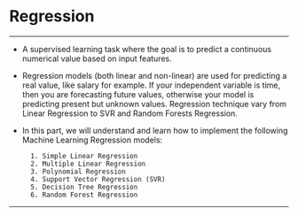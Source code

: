 # Regression
<hr>

* A supervised learning task where the goal is to predict a continuous numerical value based on input features.

* Regression models (both linear and non-linear) are used for predicting a real value, like salary for example. If your independent variable is time, then you are forecasting future values, otherwise your model is predicting present but unknown values. Regression technique vary from Linear Regression to SVR and Random Forests Regression.

* In this part, we will understand and learn how to implement the following Machine Learning Regression models:
        
        1. Simple Linear Regression
        2. Multiple Linear Regression
        3. Polynomial Regression
        4. Support Vector Regression (SVR)
        5. Decision Tree Regression
        6. Random Forest Regression
<hr>